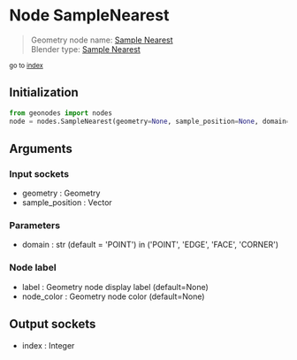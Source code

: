 
# Node SampleNearest

> Geometry node name: [Sample Nearest](https://docs.blender.org/manual/en/latest/modeling/geometry_nodes/geometry/sample_nearest.html)<br>
  Blender type: [Sample Nearest](https://docs.blender.org/api/current/bpy.types.GeometryNodeSampleNearest.html)
  
<sub>go to [index](../index.md)</sub>

## Initialization

```python
from geonodes import nodes
node = nodes.SampleNearest(geometry=None, sample_position=None, domain='POINT', label=None, node_color=None)
```



## Arguments


### Input sockets

- geometry : Geometry
- sample_position : Vector

### Parameters

- domain : str (default = 'POINT') in ('POINT', 'EDGE', 'FACE', 'CORNER')

### Node label

- label : Geometry node display label (default=None)
- node_color : Geometry node color (default=None)

## Output sockets

- index : Integer
